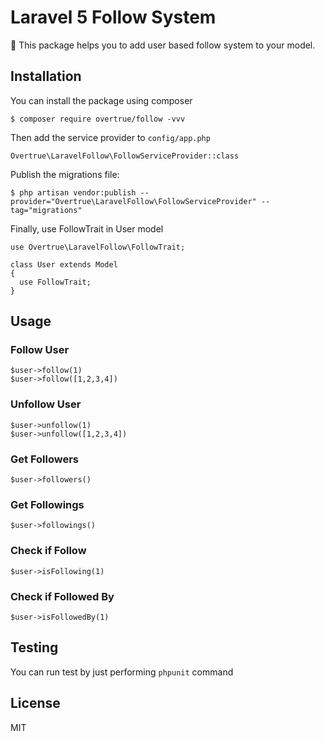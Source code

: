 # Laravel 5 Follow System

:two_men_holding_hands: This package helps you to add user based follow system to your model.

## Installation

You can install the package using composer

```
$ composer require overtrue/follow -vvv
```

Then add the service provider to `config/app.php`

```
Overtrue\LaravelFollow\FollowServiceProvider::class
```

Publish the migrations file:

```
$ php artisan vendor:publish --provider="Overtrue\LaravelFollow\FollowServiceProvider" --tag="migrations"
```

Finally, use FollowTrait in User model

```
use Overtrue\LaravelFollow\FollowTrait;

class User extends Model
{
  use FollowTrait;
}
```

## Usage

### Follow User
```
$user->follow(1)
$user->follow([1,2,3,4])
```

### Unfollow User
```
$user->unfollow(1)
$user->unfollow([1,2,3,4])
```

### Get Followers
```
$user->followers()
```

### Get Followings
```
$user->followings()
```

### Check if Follow
```
$user->isFollowing(1)
```

### Check if Followed By
```
$user->isFollowedBy(1)
```

## Testing
You can run test by just performing `phpunit` command

## License

MIT
